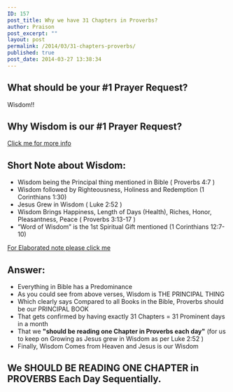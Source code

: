```yaml
---
ID: 157
post_title: Why we have 31 Chapters in Proverbs?
author: Praison
post_excerpt: ""
layout: post
permalink: /2014/03/31-chapters-proverbs/
published: true
post_date: 2014-03-27 13:38:34
---
```

<h2>What should be your #1 Prayer Request?</h2>
Wisdom!!
<h2>Why Wisdom is our #1 Prayer Request?</h2>
<a title="What should be your #1 Prayer Request?" href="http://biblerevelation.org/2014/03/20/number-1-prayer-request/" target="_blank" rel="noopener noreferrer">Click me for more info</a>
<h2>Short Note about Wisdom:</h2>
<ul>
	<li>Wisdom being the Principal thing mentioned in Bible ( Proverbs 4:7 )</li>
	<li>Wisdom followed by Righteousness, Holiness and Redemption (1 Corinthians 1:30)</li>
	<li>Jesus Grew in Wisdom ( Luke 2:52 )</li>
	<li>Wisdom Brings Happiness, Length of Days (Health), Riches, Honor, Pleasantness, Peace ( Proverbs 3:13-17 )</li>
	<li>“Word of Wisdom” is the 1st Spiritual Gift mentioned (1 Corinthians 12:7-10)</li>
</ul>
<a title="What should be your #1 Prayer Request?" href="http://biblerevelation.org/2014/03/20/number-1-prayer-request/" target="_blank" rel="noopener noreferrer">For Elaborated note please click me</a>
<h2>Answer:</h2>
<ul>
	<li>Everything in Bible has a Predominance</li>
	<li>As you could see from above verses, Wisdom is THE PRINCIPAL THING</li>
	<li>Which clearly says Compared to all Books in the Bible, Proverbs should be our PRINCIPAL BOOK</li>
	<li>That gets confirmed by having exactly 31 Chapters = 31 Prominent days in a month</li>
	<li>That we <strong>"should be reading one Chapter in Proverbs each day"</strong> (for us to keep on Growing as Jesus grew in Wisdom as per Luke 2:52 )</li>
	<li>Finally, Wisdom Comes from Heaven and Jesus is our Wisdom</li>
</ul>
<h2>We SHOULD BE READING ONE CHAPTER in PROVERBS Each Day Sequentially.</h2>